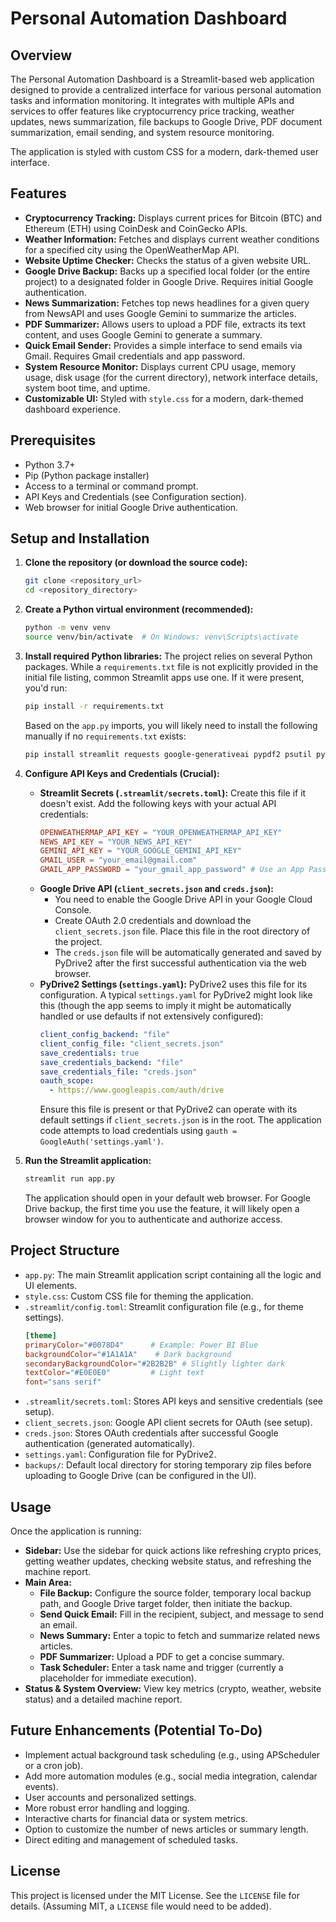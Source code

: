 # Personal Automation Dashboard

## Overview

The Personal Automation Dashboard is a Streamlit-based web application designed to provide a centralized interface for various personal automation tasks and information monitoring. It integrates with multiple APIs and services to offer features like cryptocurrency price tracking, weather updates, news summarization, file backups to Google Drive, PDF document summarization, email sending, and system resource monitoring.

The application is styled with custom CSS for a modern, dark-themed user interface.

## Features

- **Cryptocurrency Tracking:** Displays current prices for Bitcoin (BTC) and Ethereum (ETH) using CoinDesk and CoinGecko APIs.
- **Weather Information:** Fetches and displays current weather conditions for a specified city using the OpenWeatherMap API.
- **Website Uptime Checker:** Checks the status of a given website URL.
- **Google Drive Backup:** Backs up a specified local folder (or the entire project) to a designated folder in Google Drive. Requires initial Google authentication.
- **News Summarization:** Fetches top news headlines for a given query from NewsAPI and uses Google Gemini to summarize the articles.
- **PDF Summarizer:** Allows users to upload a PDF file, extracts its text content, and uses Google Gemini to generate a summary.
- **Quick Email Sender:** Provides a simple interface to send emails via Gmail. Requires Gmail credentials and app password.
- **System Resource Monitor:** Displays current CPU usage, memory usage, disk usage (for the current directory), network interface details, system boot time, and uptime.
- **Customizable UI:** Styled with `style.css` for a modern, dark-themed dashboard experience.

## Prerequisites

- Python 3.7+
- Pip (Python package installer)
- Access to a terminal or command prompt.
- API Keys and Credentials (see Configuration section).
- Web browser for initial Google Drive authentication.

## Setup and Installation

1.  **Clone the repository (or download the source code):**
    ```bash
    git clone <repository_url>
    cd <repository_directory>
    ```

2.  **Create a Python virtual environment (recommended):**
    ```bash
    python -m venv venv
    source venv/bin/activate  # On Windows: venv\Scripts\activate
    ```

3.  **Install required Python libraries:**
    The project relies on several Python packages. While a `requirements.txt` file is not explicitly provided in the initial file listing, common Streamlit apps use one. If it were present, you'd run:
    ```bash
    pip install -r requirements.txt
    ```
    Based on the `app.py` imports, you will likely need to install the following manually if no `requirements.txt` exists:
    ```bash
    pip install streamlit requests google-generativeai pypdf2 psutil pydrive2
    ```

4.  **Configure API Keys and Credentials (Crucial):**
    -   **Streamlit Secrets (`.streamlit/secrets.toml`):**
        Create this file if it doesn't exist. Add the following keys with your actual API credentials:
        ```toml
        OPENWEATHERMAP_API_KEY = "YOUR_OPENWEATHERMAP_API_KEY"
        NEWS_API_KEY = "YOUR_NEWS_API_KEY"
        GEMINI_API_KEY = "YOUR_GOOGLE_GEMINI_API_KEY"
        GMAIL_USER = "your_email@gmail.com"
        GMAIL_APP_PASSWORD = "your_gmail_app_password" # Use an App Password if 2FA is enabled
        ```
    -   **Google Drive API (`client_secrets.json` and `creds.json`):**
        -   You need to enable the Google Drive API in your Google Cloud Console.
        -   Create OAuth 2.0 credentials and download the `client_secrets.json` file. Place this file in the root directory of the project.
        -   The `creds.json` file will be automatically generated and saved by PyDrive2 after the first successful authentication via the web browser.
    -   **PyDrive2 Settings (`settings.yaml`):**
        PyDrive2 uses this file for its configuration. A typical `settings.yaml` for PyDrive2 might look like this (though the app seems to imply it might be automatically handled or use defaults if not extensively configured):
        ```yaml
        client_config_backend: "file"
        client_config_file: "client_secrets.json"
        save_credentials: true
        save_credentials_backend: "file"
        save_credentials_file: "creds.json"
        oauth_scope:
          - https://www.googleapis.com/auth/drive
        ```
        Ensure this file is present or that PyDrive2 can operate with its default settings if `client_secrets.json` is in the root. The application code attempts to load credentials using `gauth = GoogleAuth('settings.yaml')`.

5.  **Run the Streamlit application:**
    ```bash
    streamlit run app.py
    ```
    The application should open in your default web browser. For Google Drive backup, the first time you use the feature, it will likely open a browser window for you to authenticate and authorize access.

## Project Structure

-   `app.py`: The main Streamlit application script containing all the logic and UI elements.
-   `style.css`: Custom CSS file for theming the application.
-   `.streamlit/config.toml`: Streamlit configuration file (e.g., for theme settings).
    ```toml
    [theme]
    primaryColor="#0078D4"      # Example: Power BI Blue
    backgroundColor="#1A1A1A"    # Dark background
    secondaryBackgroundColor="#2B2B2B" # Slightly lighter dark
    textColor="#E0E0E0"         # Light text
    font="sans serif"
    ```
-   `.streamlit/secrets.toml`: Stores API keys and sensitive credentials (see setup).
-   `client_secrets.json`: Google API client secrets for OAuth (see setup).
-   `creds.json`: Stores OAuth credentials after successful Google authentication (generated automatically).
-   `settings.yaml`: Configuration file for PyDrive2.
-   `backups/`: Default local directory for storing temporary zip files before uploading to Google Drive (can be configured in the UI).

## Usage

Once the application is running:

-   **Sidebar:** Use the sidebar for quick actions like refreshing crypto prices, getting weather updates, checking website status, and refreshing the machine report.
-   **Main Area:**
    -   **File Backup:** Configure the source folder, temporary local backup path, and Google Drive target folder, then initiate the backup.
    -   **Send Quick Email:** Fill in the recipient, subject, and message to send an email.
    -   **News Summary:** Enter a topic to fetch and summarize related news articles.
    -   **PDF Summarizer:** Upload a PDF to get a concise summary.
    -   **Task Scheduler:** Enter a task name and trigger (currently a placeholder for immediate execution).
-   **Status & System Overview:** View key metrics (crypto, weather, website status) and a detailed machine report.

## Future Enhancements (Potential To-Do)

-   Implement actual background task scheduling (e.g., using APScheduler or a cron job).
-   Add more automation modules (e.g., social media integration, calendar events).
-   User accounts and personalized settings.
-   More robust error handling and logging.
-   Interactive charts for financial data or system metrics.
-   Option to customize the number of news articles or summary length.
-   Direct editing and management of scheduled tasks.

## License

This project is licensed under the MIT License. See the `LICENSE` file for details. (Assuming MIT, a `LICENSE` file would need to be added).
